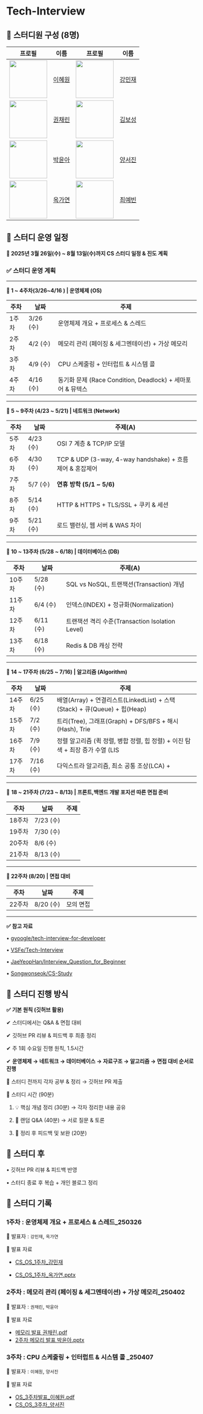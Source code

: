 # Tech-Interview
## 📌 스터디원 구성 (8명)

| 프로필 | 이름 | 프로필 | 이름 |
|--------|------|--------|------|
| <img src="https://avatars.githubusercontent.com/icegosimperson?v=4" width="100"> | [이혜원](https://github.com/icegosimperson) | <img src="https://avatars.githubusercontent.com/minijae011030?v=4" width="100"> | [강민재](https://github.com/minijae011030) |
| <img src="https://avatars.githubusercontent.com/chaelink?v=4" width="100">  | [권채린](https://github.com/chaelink) | <img src="https://avatars.githubusercontent.com/GreenTea0413?v=4" width="100"> | [김보성](https://github.com/GreenTea0413) |
| <img src="https://avatars.githubusercontent.com/0woy?v=4" width="100"> | [박윤아](https://github.com/0woy) | <img src="https://avatars.githubusercontent.com/westjin?v=4" width="100"> | [양서진](https://github.com/westjin) |
| <img src="https://avatars.githubusercontent.com/ockko?v=4" width="100"> | [옥가연](https://github.com/ockko) | <img src="https://avatars.githubusercontent.com/beenvyn?v=4" width="100"> | [최예빈](https://github.com/beenvyn) |
## **📌  스터디 운영 일정**
**🚀 2025년 3월 26일(수) ~ 8월 13일(수)까지 CS 스터디 일정 & 진도 계획**

### **✅**  스터디 운영 계획
---
**📅 1 ~ 4주차(3/26~4/16 ) | 운영체제 (OS)**


| 주차 | 날짜 | 주제 |
| --- | --- | --- |
| 1주차 | 3/26 (수) | 운영체제 개요 + 프로세스 & 스레드 |
| 2주차 | 4/2  (수) | 메모리 관리 (페이징 & 세그멘테이션)  + 가상 메모리 |
| 3주차 | 4/9  (수) | CPU 스케줄링  + 인터럽트 & 시스템 콜 |
| 4주차 | 4/16 (수) | 동기화 문제 (Race Condition, Deadlock) + 세마포어 & 뮤텍스 |

---
**📅 5 ~ 9주차 (4/23 ~ 5/21) | 네트워크 (Network)**

| 주차 | 날짜 | 주제(A) |
| --- | --- | --- |
| 5주차 | 4/23 (수) | OSI 7 계층 & TCP/IP 모델 |
| 6주차 | 4/30 (수) | TCP & UDP (3-way, 4-way handshake) + 흐름제어 & 혼잡제어 |
| 7주차 | 5/7  (수) | **연휴 방학 (5/1 ~ 5/6)**|
| 8주차 | 5/14 (수) | HTTP & HTTPS + TLS/SSL + 쿠키 & 세션 |
| 9주차 | 5/21 (수) | 로드 밸런싱, 웹 서버 & WAS 차이 |

---
**📅 10 ~ 13주차 (5/28 ~ 6/18) | 데이터베이스 (DB)**

| 주차 | 날짜 | 주제(A) |
| --- | --- | --- |
| 10주차 | 5/28 (수) | SQL vs NoSQL, 트랜잭션(Transaction) 개념 |
| 11주차 | 6/4  (수) | 인덱스(INDEX) + 정규화(Normalization) |
| 12주차 | 6/11  (수) | 트랜잭션 격리 수준(Transaction Isolation Level) |
| 13주차 | 6/18 (수) | Redis & DB 캐싱 전략 |

---
**📅 14 ~ 17주차 (6/25 ~ 7/16) | 알고리즘 (Algorithm)**

| 주차 | 날짜 | 주제 |
| --- | --- | --- |
| 14주차 | 6/25 (수) | 배열(Array) + 연결리스트(LinkedList) + 스택(Stack)  + 큐(Queue) + 힙(Heap) |
| 15주차 | 7/2  (수) | 트리(Tree), 그래프(Graph) + DFS/BFS + 해시(Hash), Trie |
| 16주차 | 7/9  (수) | 정렬 알고리즘 (퀵 정렬, 병합 정렬, 힙 정렬) + 이진 탐색  + 최장 증가 수열 (LIS|
| 17주차 | 7/16 (수) | 다익스트라 알고리즘, 최소 공통 조상(LCA) + |

---
📅 **18 ~ 21주차 (7/23 ~ 8/13) | 프론트,백엔드 개발 포지션 따른 면접 준비**

| 주차 | 날짜 | 주제 |
| --- | --- | --- |
| 18주차 | 7/23 (수) |  |
| 19주차 | 7/30 (수) | |
| 20주차 | 8/6  (수) | |
| 21주차 | 8/13 (수) | |

---
**📅 22주차 (8/20) | 면접 대비**

| 주차 | 날짜 | 주제 |
| --- | --- | --- |
| 22주차 | 8/20 (수) |  모의 면접 |

--- 
**✅ 참고 자료**

•	[gyoogle/tech-interview-for-developer](https://github.com/gyoogle/tech-interview-for-developer)

•	[VSFe/Tech-Interview](https://github.com/VSFe/Tech-Interview)

•	[JaeYeopHan/Interview_Question_for_Beginner](https://github.com/JaeYeopHan/Interview_Question_for_Beginner)

•	[Songwonseok/CS-Study](https://github.com/Songwonseok/CS-Study)

## **📌  스터디 진행 방식**

**✅ 기본 원칙 (깃허브 활용)**

✔ 스터디에서는 Q&A & 면접 대비

✔ 깃허브 PR 리뷰 & 피드백 후 최종 정리

✔  주 1회 수요일 진행 원칙, 1.5시간

✔ **운영체제 → 네트워크 → 데이터베이스 → 자료구조 → 알고리즘 → 면접 대비 순서로 진행**

📌 스터디 전까지 각자 공부 & 정리 → 깃허브 PR 제출

📌 스터디 시간 (90분)

1. 💡 핵심 개념 정리 (30분) → 각자 정리한 내용 공유

2. 💬 랜덤 Q&A (40분) → 서로 질문 & 토론

3. 📝 정리 후 피드백 및 보완 (20분)

## 📌 **스터디 후**

• 깃허브 PR 리뷰 & 피드백 반영

• 스터디 종료 후 복습 + 개인 블로그 정리

## 📌 스터디 기록
### 1주차 : 운영체제 개요 + 프로세스 & 스레드_250326
👤 발표자 : `강민재`, `옥가연`

📂 발표 자료 
- [CS_OS_1주차_강민재](https://github.com/KB-CS-Study/Tech-Interview/blob/main/01_OS/1%EC%A3%BC%EC%B0%A8/OS_1%EC%A3%BC%EC%B0%A8_%EA%B0%95%EB%AF%BC%EC%9E%AC.md)

- [CS_OS_1주차_옥가연.pptx](https://github.com/user-attachments/files/19578220/CS_OS_1.pptx)


### 2주차 : 메모리 관리 (페이징 & 세그멘테이션) + 가상 메모리_250402
👤 발표자 : `권채린`, `박윤아`

📂 발표 자료 
- [메모리 발표 권채린.pdf](https://github.com/user-attachments/files/19578215/default.pdf)
- [2주차 메모리 발표 박윤아.pptx](https://github.com/user-attachments/files/19578216/2.pptx)

### 3주차 : CPU 스케줄링  + 인터럽트 & 시스템 콜 _250407
👤 발표자 : `이혜원`, `양서진`

📂 발표 자료
- [OS_3주차발표_이혜원.pdf](https://github.com/user-attachments/files/19631971/OS_3._.pdf)
- [CS_OS_3주차_양서진](https://github.com/KB-CS-Study/Tech-Interview/blob/main/01_OS/3%EC%A3%BC%EC%B0%A8/OS_3%EC%A3%BC%EC%B0%A8_%EC%96%91%EC%84%9C%EC%A7%84.md)
